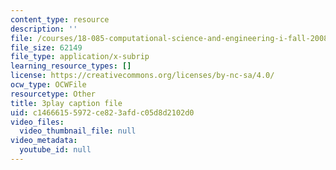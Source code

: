 ```yaml
---
content_type: resource
description: ''
file: /courses/18-085-computational-science-and-engineering-i-fall-2008/c14666155972ce823afdc05d8d2102d0_fR_pGtAWHpY.srt
file_size: 62149
file_type: application/x-subrip
learning_resource_types: []
license: https://creativecommons.org/licenses/by-nc-sa/4.0/
ocw_type: OCWFile
resourcetype: Other
title: 3play caption file
uid: c1466615-5972-ce82-3afd-c05d8d2102d0
video_files:
  video_thumbnail_file: null
video_metadata:
  youtube_id: null
---
```

